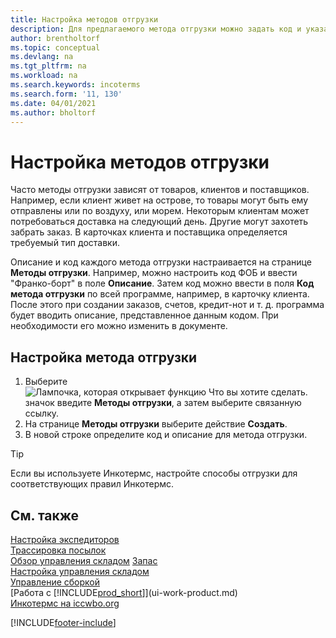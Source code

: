 ```yaml
---
title: Настройка методов отгрузки
description: Для предлагаемого метода отгрузки можно задать код и указать соответствующую информацию.
author: brentholtorf
ms.topic: conceptual
ms.devlang: na
ms.tgt_pltfrm: na
ms.workload: na
ms.search.keywords: incoterms
ms.search.form: '11, 130'
ms.date: 04/01/2021
ms.author: bholtorf
---
```

# <a name="set-up-shipment-methods"></a>Настройка методов отгрузки

Часто методы отгрузки зависят от товаров, клиентов и поставщиков. Например, если клиент живет на острове, то товары могут быть ему отправлены или по воздуху, или морем. Некоторым клиентам может потребоваться доставка на следующий день. Другие могут захотеть забрать заказ. В карточках клиента и поставщика определяется требуемый тип доставки.

Описание и код каждого метода отгрузки настраивается на странице **Методы отгрузки**. Например, можно настроить код ФОБ и ввести "Франко-борт" в поле **Описание**. Затем код можно ввести в поля **Код метода отгрузки** по всей программе, например, в карточку клиента. После этого при создании заказов, счетов, кредит-нот и т. д. программа будет вводить описание, представленное данным кодом. При необходимости его можно изменить в документе.

## <a name="to-set-up-a-shipment-method"></a>Настройка метода отгрузки

1. Выберите ![Лампочка, которая открывает функцию Что вы хотите сделать.](media/ui-search/search_small.png "Что вы хотите сделать") значок введите **Методы отгрузки**, а затем выберите связанную ссылку.
2. На странице **Методы отгрузки** выберите действие **Создать**.
3. В новой строке определите код и описание для метода отгрузки.

> [!TIP]
> Если вы используете Инкотермс, настройте способы отгрузки для соответствующих правил Инкотермс.  

## <a name="see-also"></a>См. также

[Настройка экспедиторов](sales-how-to-set-up-shipping-agents.md)  
[Трассировка посылок](sales-how-track-packages.md)  
[Обзор управления складом](design-details-warehouse-management.md)
[Запас](inventory-manage-inventory.md)  
[Настройка управления складом](warehouse-setup-warehouse.md)  
[Управление сборкой](assembly-assemble-items.md)  
[Работа с [!INCLUDE[prod_short](includes/prod_short.md)]](ui-work-product.md)  
[Инкотермс на iccwbo.org](https://iccwbo.org/resources-for-business/incoterms-rules)  

[!INCLUDE[footer-include](includes/footer-banner.md)]
